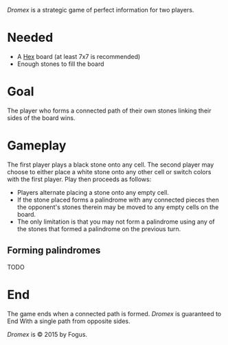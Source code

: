 *Dromex* is a strategic game of perfect information for two players.

# Needed

 * A [Hex](http://en.wikipedia.org/wiki/Hex_(board_game)) board (at least 7x7 is recommended)
 * Enough stones to fill the board

# Goal

The player who forms a connected path of their own stones linking their sides of the board wins.

# Gameplay

The first player plays a black stone onto any cell. The second player may choose to either place a white stone onto any other cell or switch colors with the first player. Play then proceeds as follows:

 * Players alternate placing a stone onto any empty cell.
 * If the stone placed forms a palindrome with any connected pieces then the opponent's stones therein may be moved to any empty cells on the board.
 * The only limitation is that you may not form a palindrome using any of the stones that formed a palindrome on the previous turn.

## Forming palindromes

TODO

# End

The game ends when a connected path is formed.  *Dromex* is guaranteed to End With a single path from opposite sides.

*Dromex* is © 2015 by Fogus.